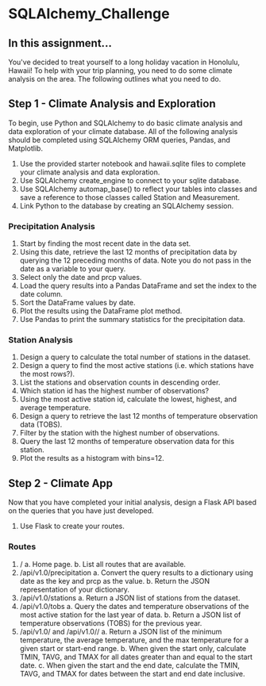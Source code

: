 # SQLAlchemy_Challenge

## In this assignment...
You've decided to treat yourself to a long holiday vacation in Honolulu, Hawaii! To help with your trip planning, you need to do some climate analysis on the area. The following outlines what you need to do.

## Step 1 - Climate Analysis and Exploration
To begin, use Python and SQLAlchemy to do basic climate analysis and data exploration of your climate database. All of the following analysis should be completed using SQLAlchemy ORM queries, Pandas, and Matplotlib.
1. Use the provided starter notebook and hawaii.sqlite files to complete your climate analysis and data exploration.
2. Use SQLAlchemy create_engine to connect to your sqlite database.
3. Use SQLAlchemy automap_base() to reflect your tables into classes and save a reference to those classes called Station and Measurement.
4. Link Python to the database by creating an SQLAlchemy session.

### Precipitation Analysis
1. Start by finding the most recent date in the data set.
2. Using this date, retrieve the last 12 months of precipitation data by querying the 12 preceding months of data. Note you do not pass in the date as a variable to your query.
3. Select only the date and prcp values.
4. Load the query results into a Pandas DataFrame and set the index to the date column.
5. Sort the DataFrame values by date.
6. Plot the results using the DataFrame plot method.
7. Use Pandas to print the summary statistics for the precipitation data.

### Station Analysis
1. Design a query to calculate the total number of stations in the dataset.
2. Design a query to find the most active stations (i.e. which stations have the most rows?).
3. List the stations and observation counts in descending order.
4. Which station id has the highest number of observations?
5. Using the most active station id, calculate the lowest, highest, and average temperature.
6. Design a query to retrieve the last 12 months of temperature observation data (TOBS).
7. Filter by the station with the highest number of observations.
8. Query the last 12 months of temperature observation data for this station.
9. Plot the results as a histogram with bins=12.

## Step 2 - Climate App
Now that you have completed your initial analysis, design a Flask API based on the queries that you have just developed.
1. Use Flask to create your routes.

### Routes
1. /
a. Home page.
b. List all routes that are available.
2. /api/v1.0/precipitation
a. Convert the query results to a dictionary using date as the key and prcp as the value.
b. Return the JSON representation of your dictionary.
3. /api/v1.0/stations
a. Return a JSON list of stations from the dataset.
4. /api/v1.0/tobs
a. Query the dates and temperature observations of the most active station for the last year of data.
b. Return a JSON list of temperature observations (TOBS) for the previous year.
5. /api/v1.0/<start> and /api/v1.0/<start>/<end>
a. Return a JSON list of the minimum temperature, the average temperature, and the max temperature for a given start or start-end range.
b. When given the start only, calculate TMIN, TAVG, and TMAX for all dates greater than and equal to the start date.
c. When given the start and the end date, calculate the TMIN, TAVG, and TMAX for dates between the start and end date inclusive.
